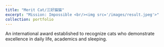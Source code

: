 ```yaml
---
title: "Merit Cat/三好猫猫"
excerpt: "Mission: Impossible <br/><img src='/images/result.jpeg'>"
collection: portfolio
---
```


An international award established to recognize cats who demonstrate excellence in daily life, academics and sleeping.
